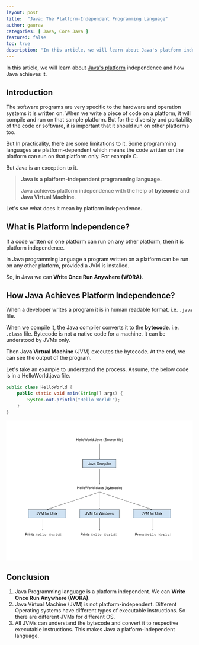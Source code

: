 ```yaml
---
layout: post
title:  "Java: The Platform-Independent Programming Language"
author: gaurav
categories: [ Java, Core Java ]
featured: false
toc: true
description: "In this article, we will learn about Java's platform independence and how Java achieves it."
---
```


In this article, we will learn about [Java's platform](/java-introduction) independence and how Java achieves it.

## Introduction

The software programs are very specific to the hardware and operation systems it is written on. When we write a piece of code on a platform, it will compile and run on that sample platform. But for the diversity and portability of the code or software, it is important that it should run on other platforms too. 

But In practicality, there are some limitations to it. Some programming languages are platform-dependent which means the code written on the platform can run on that platform only. For example C.

But Java is an exception to it.

> **Java is a platform-independent programming language.**
>
> Java achieves platform independence with the help of **bytecode** and **Java Virtual Machine**.

Let's see what does it mean by platform independence.

## What is Platform Independence?

If a code written on one platform can run on any other platform, then it is platform independence.

In Java programming language a program written on a platform can be run on any other platform, provided a JVM is installed.

So, in Java we can **Write Once Run Anywhere (WORA)**.

## How Java Achieves Platform Independence?

When a developer writes a program it is in human readable format. i.e. `.java` file.

When we compile it, the Java compiler converts it to the **bytecode**. i.e. `.class` file. Bytecode is not a native code for a machine. It can be understood by JVMs only. 

Then J**ava Virtual Machine** (JVM) executes the bytecode. At the end, we can see the output of the program.

Let's take an example to understand the process. Assume, the below code is in a HelloWorld.java file.

```java
public class HelloWorld {
    public static void main(String[] args) {
        System.out.println("Hello World!");
    }
}
```

![An image showing How Java Achieves Platform Independance.](/assets/images/2023-11-04/java-platform-independent.png)

## Conclusion
1. Java Programming language is a platform independent. We can **Write Once Run Anywhere (WORA)**.
2. Java Virtual Machine (JVM) is not platform-independent. Different Operating systems have different types of executable instructions. So there are different JVMs for different OS.
3. All JVMs can understand the bytecode and convert it to respective executable instructions. This makes Java a platform-independent language.

